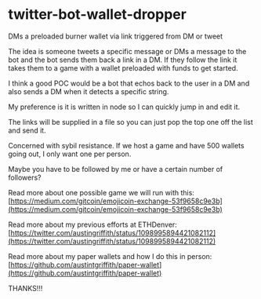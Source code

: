# twitter-bot-wallet-dropper
DMs a preloaded burner wallet via link triggered from DM or tweet

The idea is someone tweets a specific message or DMs a message to the bot and the bot sends them back a link in a DM. If they follow the link it takes them to a game with a wallet preloaded with funds to get started.

I think a good POC would be a bot that echos back to the user in a DM and also sends a DM when it detects a specific string.

My preference is it is written in node so I can quickly jump in and edit it.

The links will be supplied in a file so you can just pop the top one off the list and send it.

Concerned with sybil resistance. If we host a game and have 500 wallets going out, I only want one per person.

Maybe you have to be followed by me or have a certain number of followers?

Read more about one possible game we will run with this: [https://medium.com/gitcoin/emojicoin-exchange-53f9658c9e3b](https://medium.com/gitcoin/emojicoin-exchange-53f9658c9e3b)

Read more about my previous efforts at ETHDenver: [https://twitter.com/austingriffith/status/1098995894421082112](https://twitter.com/austingriffith/status/1098995894421082112)

Read more about my paper wallets and how I do this in person: [https://github.com/austintgriffith/paper-wallet](https://github.com/austintgriffith/paper-wallet)


THANKS!!!
